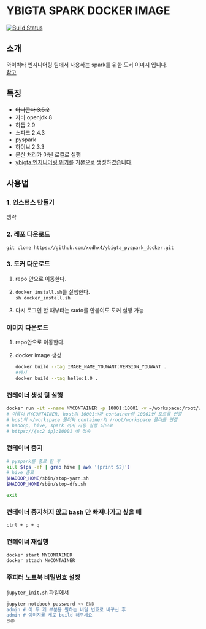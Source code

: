 # YBIGTA SPARK DOCKER IMAGE
[![Build Status](https://travis-ci.org/xodhx4/ybigta_pyspark_docker.svg?branch=master)](https://travis-ci.org/xodhx4/ybigta_pyspark_docker)
## 소개

와이빅타 엔지니어링 팀에서 사용하는 spark를 위한 도커 이미지 입니다.  
[참고](https://github.com/xodhx4/how_to_code_together/blob/master/docker/docker.md)

## 특징

- ~~아나콘다 3.5.2~~
- 자바 openjdk 8
- 하둡 2.9
- 스파크 2.4.3
- pyspark
- 하이브 2.3.3
- 분산 처리가 아닌 로컬로 실행
- [ybigta 엔지니어링 위키](https://github.com/YBIGTA/EngineeringTeam/wiki/01.-PySpark-%EC%8B%A4%EC%8A%B5-%ED%99%98%EA%B2%BD-%EA%B5%AC%EC%B6%95,-Python-%EA%B0%9C%EB%B0%9C-%ED%99%98%EA%B2%BD-%EA%B5%AC%EC%B6%95)를 기본으로 생성하였습니다.

## 사용법

### 1. 인스턴스 만들기
생략

### 2. 레포 다운로드
`git clone https://github.com/xodhx4/ybigta_pyspark_docker.git`

### 3. 도커 다운로드

1. repo 안으로 이동한다.

2. `docker_install.sh`를 실행한다.  
   `sh docker_install.sh`

3. 다시 로그인 할 때부터는 sudo를 안붙여도 도커 실행 가능

### 이미지 다운로드

1. repo안으로 이동한다.

2. docker image 생성

   ```sh
   docker build --tag IMAGE_NAME_YOUWANT:VERSION_YOUWANT .
   #예시
   docker build --tag hello:1.0 .
   ```

### 컨테이너 생성 및 실행

```sh
docker run -it --name MYCONTAINER -p 10001:10001 -v ~/workspace:/root/workspace hello:1.0
# 이름이 MYCONTAINER, host의 10001번과 container의 10001번 포트를 연결
# host의 ~/workspace 폴더와 container의 /root/workspace 폴더를 연결
# hadoop, hive, spark 까지 자동 실행 되므로
# https://{ec2 ip}:10001 에 접속
```



### 컨테이너 중지

```sh
# pyspark를 종료 한 후
kill $(ps -ef | grep hive | awk '{print $2}')
# hive 종료
$HADOOP_HOME/sbin/stop-yarn.sh
$HADOOP_HOME/sbin/stop-dfs.sh

exit
```

### 컨테이너 중지하지 않고 bash 만 빠져나가고 싶을 때

`ctrl + p + q`

### 컨테이너 재실행

```sh
docker start MYCONTAINER
docker attach MYCONTAINER
```

### 주피터 노트북 비밀번호 설정

`jupyter_init.sh` 파일에서

```sh
jupyter notebook password << END
admin # 이 두 개 부분을 원하는 비밀 번호로 바꾸신 후
admin # 이미지를 새로 build 해주세요
END
```


